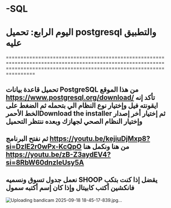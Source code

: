 # -SQL
 # اليوم الرابع: تحميل postgresql والتطبيق عليه
============================================================================================================================================================================
## تحميل قاعدة بيانات PostgreSQL من هذا الموقع https://www.postgresql.org/download/ تأكد إنه ايقونته فيل وإختيار نوع النظام الي بتحمله ثم الضغط على الخط الأحمرDownload the installer  ثم إختيار أخر إصدار وإختيار النظام الصحي لجهازك وبعده ننتظر التحميل
## ثم نفتح البرنامج https://youtu.be/kejiuDjMxp8?si=DzlE2r0wPx-KcQpO من هنا ونكمل هنا https://youtu.be/zB-Z3aydEV4?si=8RbW60dnzIeUsy5A
##  نعمل جدول تسوق  ونسميه SHOOP يقضل إذا كنت بتكب فانكشين أكتب كابيتال وإذا كان إسم أكتبه سمول 
![Uploading bandicam 2025-09-18 18-45-17-839.jpg…]()

